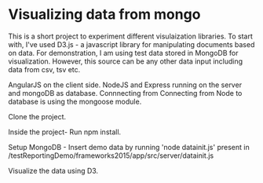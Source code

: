 # Visualizing data from mongo

This is a short project to experiment different visulaization libraries. To start with, I've used D3.js - a javascript library for manipulating documents based on data.
For demonstration, I am using test data stored in MongoDB for visualization. However, this source can be any other data input including data from csv, tsv etc.

AngularJS on the client side. NodeJS and Express running on the server and mongoDB as database. Connnecting from Connecting from Node to database is using the mongoose module.

Clone the project.

Inside the project- Run npm install.

Setup MongoDB - Insert demo data by running 'node datainit.js' present in /testReportingDemo/frameworks2015/app/src/server/datainit.js

Visualize the data using D3.
